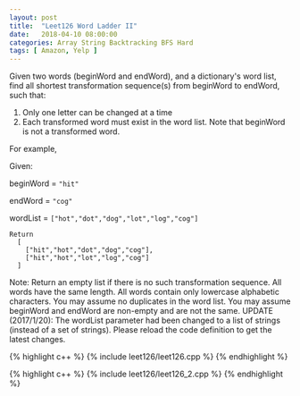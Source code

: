 ```yaml
---
layout: post
title:  "Leet126 Word Ladder II"
date:   2018-04-10 08:00:00
categories: Array String Backtracking BFS Hard
tags: [ Amazon, Yelp ]
---
```

Given two words (beginWord and endWord), and a dictionary's word list, find all shortest transformation sequence(s) from beginWord to endWord, such that:

1. Only one letter can be changed at a time 
2. Each transformed word must exist in the word list. Note that beginWord is not a transformed word.

For example,

Given:

beginWord = ```"hit"```

endWord = ```"cog"```

wordList = ```["hot","dot","dog","lot","log","cog"]```
```
Return
  [
    ["hit","hot","dot","dog","cog"],
    ["hit","hot","lot","log","cog"]
  ]
```
Note:
Return an empty list if there is no such transformation sequence.
All words have the same length.
All words contain only lowercase alphabetic characters.
You may assume no duplicates in the word list.
You may assume beginWord and endWord are non-empty and are not the same.
UPDATE (2017/1/20):
The wordList parameter had been changed to a list of strings (instead of a set of strings). Please reload the code definition to get the latest changes.

{% highlight c++ %}
{% include leet126/leet126.cpp %}
{% endhighlight %}

{% highlight c++ %}
{% include leet126/leet126_2.cpp %}
{% endhighlight %}
